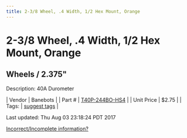 ```yaml
---
title: 2-3/8 Wheel, .4 Width, 1/2 Hex Mount, Orange
---
```


# 2-3/8 Wheel, .4 Width, 1/2 Hex Mount, Orange
## Wheels / 2.375"
Description: 	40A Durometer 

| Vendor | Banebots | 
| Part # | [T40P-244BO-HS4](http://www.banebots.com/category/T40P-2375.html) | 
| Unit Price | $2.75 | 
| Tags: | [suggest tags](https://docs.google.com/forms/d/e/1FAIpQLSeWyY8v3RgOty-MyWmh9U0iivNYN_molChYyS-0U-o-kOAv_g/viewform) | 

Last updated: Thu Aug 03 23:18:24 PDT 2017

 [Incorrect/Incomplete information?](https://docs.google.com/forms/d/e/1FAIpQLSeWyY8v3RgOty-MyWmh9U0iivNYN_molChYyS-0U-o-kOAv_g/viewform)